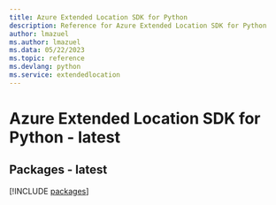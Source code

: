 ```yaml
---
title: Azure Extended Location SDK for Python
description: Reference for Azure Extended Location SDK for Python
author: lmazuel
ms.author: lmazuel
ms.data: 05/22/2023
ms.topic: reference
ms.devlang: python
ms.service: extendedlocation
---
```

# Azure Extended Location SDK for Python - latest
## Packages - latest
[!INCLUDE [packages](extended-location-index.md)]